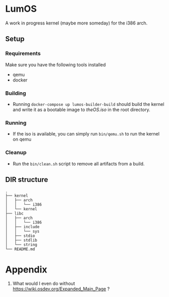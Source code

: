# LumOS
A work in progress kernel (maybe more someday) for the i386 arch.

## Setup
### Requirements
Make sure you have the following tools installed
- qemu
- docker
### Building
- Running `docker-compose up lumos-builder-build` should build the kernel and write it as a bootable image to _theOS.iso_ in the root directory.
### Running
- If the iso is available, you can simply run `bin/qemu.sh` to run the kernel on qemu
### Cleanup
- Run the `bin/clean.sh` script to remove all artifacts from a build.

## DIR structure
```
.  
├── kernel  
│   ├── arch  
│   │   └── i386  
│   └── kernel  
├── libc  
│   ├── arch  
│   │   └── i386  
│   ├── include  
│   │   └── sys  
│   ├── stdio  
│   ├── stdlib  
│   └── string  
└── README.md  
```

# Appendix
1. What would I even do without https://wiki.osdev.org/Expanded_Main_Page ?